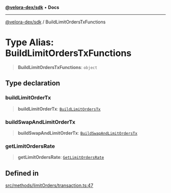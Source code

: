 [**@velora-dex/sdk**](../README.md) • **Docs**

***

[@velora-dex/sdk](../globals.md) / BuildLimitOrdersTxFunctions

# Type Alias: BuildLimitOrdersTxFunctions

> **BuildLimitOrdersTxFunctions**: `object`

## Type declaration

### buildLimitOrderTx

> **buildLimitOrderTx**: [`BuildLimitOrdersTx`](../-internal-/type-aliases/BuildLimitOrdersTx.md)

### buildSwapAndLimitOrderTx

> **buildSwapAndLimitOrderTx**: [`BuildSwapAndLimitOrdersTx`](../-internal-/type-aliases/BuildSwapAndLimitOrdersTx.md)

### getLimitOrdersRate

> **getLimitOrdersRate**: [`GetLimitOrdersRate`](../-internal-/type-aliases/GetLimitOrdersRate.md)

## Defined in

[src/methods/limitOrders/transaction.ts:47](https://github.com/VeloraDEX/sdk/blob/feat/extend_delta_orders_filtering/src/methods/limitOrders/transaction.ts#L47)
